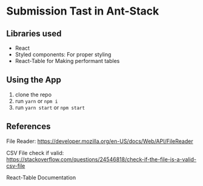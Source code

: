 # Submission Tast in Ant-Stack

## Libraries used

- React
- Styled components: For proper styling
- React-Table for Making performant tables

## Using the App

1. clone the repo
2. run `yarn` or `npm i`
3. run `yarn start` or `npm start`

## References

File Reader: https://developer.mozilla.org/en-US/docs/Web/API/FileReader

CSV File check if valid: https://stackoverflow.com/questions/24546818/check-if-the-file-is-a-valid-csv-file

React-Table Documentation
